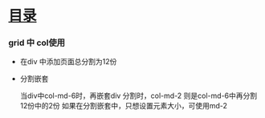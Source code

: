#
# [目录](README.md)

### grid 中 col使用 
- 在div 中添加页面总分割为12份 
- 分割嵌套 

    当div中col-md-6时，再嵌套div 分割时，col-md-2 则是col-md-6中再分割12份中的2份 
    如果在分割嵌套中，只想设置元素大小，可使用md-2  

    